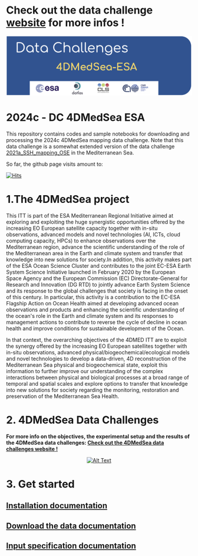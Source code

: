 # Check out the data challenge [website](https://2024c-dc-4dmedsea-esa.readthedocs.io) for more infos !

<p align="center">
  <img src="figures/dc_2024_4dmedsea_banner.jpg" alt="Alt Text" width="900"/>
</p>

# 2024c - DC  4DMedSea  ESA

This repository contains codes and sample notebooks for downloading and processing the 2024c 4DMedSea mapping data challenge.
Note that this data challenge is a somewhat extended version of the data challenge [2021a_SSH_mapping_OSE](https://github.com/ocean-data-challenges/2021a_SSH_mapping_OSE) in the Mediterranean Sea.

So far, the github page visits amount to: 

[![Hits](https://hits.seeyoufarm.com/api/count/incr/badge.svg?url=https%3A%2F%2Fgithub.com%2Focean-data-challenges%2F2023a_SSH_mapping_OSE&count_bg=%2379C83D&title_bg=%23555555&icon=&icon_color=%23E7E7E7&title=PAGE+VIEWS&edge_flat=false)](https://hits.seeyoufarm.com)


# 1.The 4DMedSea project

This ITT is part of the ESA Mediterranean Regional Initiative aimed at exploring and exploiting the huge synergistic opportunities offered by the increasing EO European satellite capacity together with in-situ observations, advanced models and novel technologies (AI, ICTs, cloud computing capacity, HPCs) to enhance observations over the Mediterranean region, advance the scientific understanding of the role of the Mediterranean area in the Earth and climate system and transfer that knowledge into new solutions for society.In addition, this activity makes part of the ESA Ocean Science Cluster and contributes to the joint EC-ESA Earth System Science Initiative launched in February 2020 by the European Space Agency and the European Commission (EC) Directorate-General for Research and Innovation (DG RTD) to jointly advance Earth System Science and its response to the global challenges that society is facing in the onset of this century. In particular, this activity is a contribution to the EC-ESA Flagship Action on Ocean Health aimed at developing advanced ocean observations and products and enhancing the scientific understanding of the ocean's role in the Earth and climate system and its responses to management actions to contribute to reverse the cycle of decline in ocean health and improve conditions for sustainable development of the Ocean. 
 

In that context, the overarching objectives of the 4DMED ITT are to exploit the synergy offered by the increasing EO European satellites together with in-situ observations, advanced physical/biogeochemical/ecological models and novel technologies to develop a data-driven, 4D reconstruction of the Mediterranean Sea physical and biogeochemical state, exploit this information to further improve our understanding of the complex interactions between physical and biological processes at a broad range of temporal and spatial scales and explore options to transfer that knowledge into new solutions for society regarding the monitoring, restoration and preservation of the Mediterranean Sea Health.
 
 
# 2. 4DMedSea Data Challenges
 

**For more info on the objectives, the experimental setup and the results of the 4DMedSea data challenges: [Check out the 4DMedSea data challenges website !](https://2024c-dc-4dmedsea-esa.readthedocs.io/)**


<p align="center">
  <a href="https://2024c-dc-4dmedsea-esa.readthedocs.io/"><img src="docs/source/_static/DC_4DMedSea_IllustrationMap.png" alt="Alt Text" width="600"/><a>
</p>
  
 
# 3. Get started
 

## [Installation documentation](https://2024c-dc-4dmedsea-esa.readthedocs.io//en/latest/1_getstarted/getstarted_install.html)



## [Download the data documentation](https://2024c-dc-4dmedsea-esa.readthedocs.io//en/latest/1_getstarted/getstarted_data.html)


## [Input specification documentation](https://2024c-dc-4dmedsea-esa.readthedocs.io//en/latest/1_getstarted/getstarted_eval.html)
  
  
 


